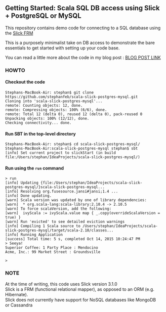 
## Getting Started: Scala SQL DB access using Slick + PostgreSQL or MySQL

This repository contains demo code for connecting to a SQL database using
the [Slick FRM](http://slick.typesafe.com/doc/3.1.0/)

This is a purposely minimalist take on DB access to demonstrate the
bare essentials to get started with setting up your code base.  

You can read a little more about the code in my blog post : [BLOG POST LINK]()

### HOWTO

#### Checkout the code
```shellSession
Stephans-MacBook-Air: stephan$ git clone https://github.com/stephanfeb/scala-slick-postgres-mysql.git
Cloning into 'scala-slick-postgres-mysql'...
remote: Counting objects: 12, done.
remote: Compressing objects: 100% (6/6), done.
remote: Total 12 (delta 0), reused 12 (delta 0), pack-reused 0
Unpacking objects: 100% (12/12), done.
Checking connectivity... done.
```

#### Run SBT in the top-level directory
```shellSession
Stephans-MacBook-Air: stephan$ cd scala-slick-postgres-mysql/
Stephans-MacBook-Air:scala-slick-postgres-mysql stephan$ sbt
[info] Set current project to slickStart (in build file:/Users/stephan/IdeaProjects/scala-slick-postgres-mysql/)
```

#### Run using the ```run``` command
```shellSession
> run
[info] Updating {file:/Users/stephan/IdeaProjects/scala-slick-postgres-mysql/}scala-slick-postgres-mysql...
[info] Resolving org.fusesource.jansi#jansi;1.4 ...
[info] Done updating.
[warn] Scala version was updated by one of library dependencies:
[warn]  * org.scala-lang:scala-library:2.10.4 -> 2.10.5
[warn] To force scalaVersion, add the following:
[warn]  ivyScala := ivyScala.value map { _.copy(overrideScalaVersion = true) }
[warn] Run 'evicted' to see detailed eviction warnings
[info] Compiling 1 Scala source to /Users/stephan/IdeaProjects/scala-slick-postgres-mysql/target/scala-2.10/classes...
[info] Running Application
[success] Total time: 5 s, completed Oct 14, 2015 10:24:47 PM
> Seeya!
Superior Coffee: 1 Party Place : Mendocino
Acme, Inc.: 99 Market Street : Groundsville

>
```

### NOTE
At the time of writing, this code uses Slick version 3.1.0  
Slick is a FRM (functional relational mapper), as opposed to an ORM (e.g. Hibernate).  
Slick does not currently have support for NoSQL databases like MongoDB or Cassandra  

